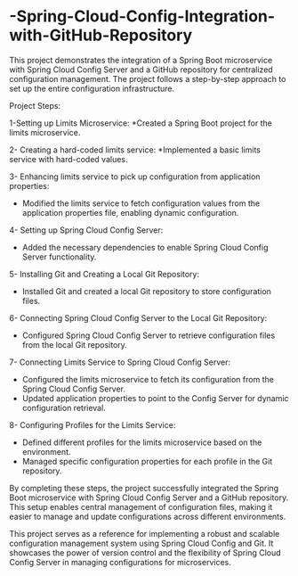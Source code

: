 # -Spring-Cloud-Config-Integration-with-GitHub-Repository
This project demonstrates the integration of a Spring Boot microservice with Spring Cloud Config Server and a GitHub repository for centralized configuration management. The project follows a step-by-step approach to set up the entire configuration infrastructure.

Project Steps:

1-Setting up Limits Microservice:
 *Created a Spring Boot project for the limits microservice. 

2- Creating a hard-coded limits service:
*Implemented a basic limits service with hard-coded values.
  
3- Enhancing limits service to pick up configuration from application properties:
  * Modified the limits service to fetch configuration values from the application properties file, enabling dynamic configuration.
    
4- Setting up Spring Cloud Config Server:
  * Added the necessary dependencies to enable Spring Cloud Config Server functionality.
    
5- Installing Git and Creating a Local Git Repository:
  * Installed Git and created a local Git repository to store configuration files.
    
6- Connecting Spring Cloud Config Server to the Local Git Repository:
  * Configured Spring Cloud Config Server to retrieve configuration files from the local Git repository.

7- Connecting Limits Service to Spring Cloud Config Server:
  * Configured the limits microservice to fetch its configuration from the Spring Cloud Config Server.
  * Updated application properties to point to the Config Server for dynamic configuration retrieval.

8- Configuring Profiles for the Limits Service:
  * Defined different profiles for the limits microservice based on the environment.
  * Managed specific configuration properties for each profile in the Git repository.

By completing these steps, the project successfully integrated the Spring Boot microservice with Spring Cloud Config Server and a GitHub repository. This setup enables central management of configuration files, making it easier to manage and update configurations across different environments.

This project serves as a reference for implementing a robust and scalable configuration management system using Spring Cloud Config and Git. It showcases the power of version control and the flexibility of Spring Cloud Config Server in managing configurations for microservices.
